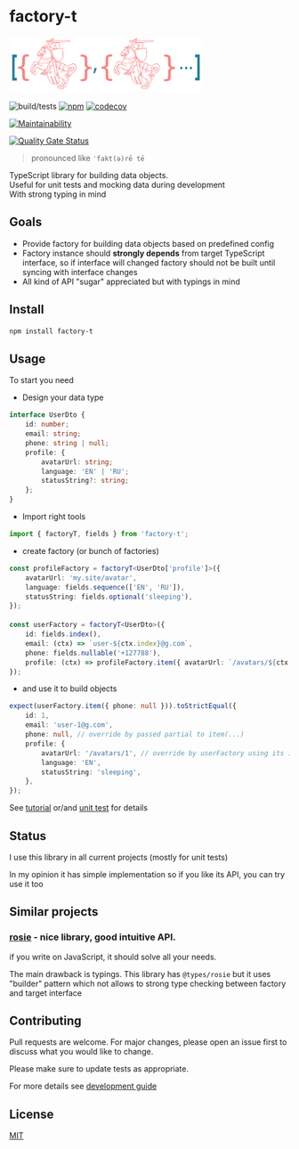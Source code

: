 # factory-t

<img height="100px" src="docs/factory-t-logo.svg"><br>

![build/tests](https://github.com/rodmax/factory-t/workflows/build/tests/badge.svg)
[![npm](https://img.shields.io/npm/v/factory-t)](https://www.npmjs.com/package/factory-t)
[![codecov](https://codecov.io/gh/rodmax/factory-t/branch/master/graph/badge.svg)](https://codecov.io/gh/rodmax/factory-t)

[![Maintainability](https://api.codeclimate.com/v1/badges/87b64b59dc920192622d/maintainability)](https://codeclimate.com/github/rodmax/factory-t/maintainability)

[![Quality Gate Status](https://sonarcloud.io/api/project_badges/measure?project=rodmax_factory-t&metric=alert_status)](https://sonarcloud.io/summary/new_code?id=rodmax_factory-t)

> pronounced like `ˈfakt(ə)rē tē`

TypeScript library for building data objects.<br>
Useful for unit tests and mocking data during development<br>
With strong typing in mind

## Goals

-   Provide factory for building data objects based on predefined config
-   Factory instance should **strongly depends** from target TypeScript interface, so if interface will changed factory should not be built until syncing with interface changes
-   All kind of API "sugar" appreciated but with typings in mind

## Install

```bash
npm install factory-t
```

## Usage

To start you need

-   Design your data type
<!-- embedme ./src/tests/readme-snippets.test.ts#L6-L15-->

```ts
interface UserDto {
    id: number;
    email: string;
    phone: string | null;
    profile: {
        avatarUrl: string;
        language: 'EN' | 'RU';
        statusString?: string;
    };
}
```

-   Import right tools
<!-- embedme ./src/tests/readme-snippets.test.ts#L1-L1-->

```ts
import { factoryT, fields } from 'factory-t';
```

-   create factory (or bunch of factories)
<!-- embedme ./src/tests/readme-snippets.test.ts#L17-L28-->

```ts
const profileFactory = factoryT<UserDto['profile']>({
    avatarUrl: 'my.site/avatar',
    language: fields.sequence(['EN', 'RU']),
    statusString: fields.optional('sleeping'),
});

const userFactory = factoryT<UserDto>({
    id: fields.index(),
    email: (ctx) => `user-${ctx.index}@g.com`,
    phone: fields.nullable('+127788'),
    profile: (ctx) => profileFactory.item({ avatarUrl: `/avatars/${ctx.index}` }),
});
```

-   and use it to build objects

<!-- embedme ./src/tests/readme-snippets.test.ts#L30-L39-->

```ts
expect(userFactory.item({ phone: null })).toStrictEqual({
    id: 1,
    email: 'user-1@g.com',
    phone: null, // override by passed partial to item(...)
    profile: {
        avatarUrl: '/avatars/1', // override by userFactory using its index
        language: 'EN',
        statusString: 'sleeping',
    },
});
```

See [tutorial](./docs/tutorial.md) or/and [unit test](./src/tests/factory-t.test.ts) for details

## Status

I use this library in all current projects (mostly for unit tests)

In my opinion it has simple implementation
so if you like its API, you can try use it too

## Similar projects

### [rosie](https://github.com/rosiejs/rosie) - nice library, good intuitive API.

if you write on JavaScript, it should solve all your needs.

The main drawback is typings. This library has `@types/rosie` but it uses "builder" pattern which not allows to strong type checking between factory and target interface

## Contributing

Pull requests are welcome. For major changes, please open an issue first to discuss what you would like to change.

Please make sure to update tests as appropriate.

For more details see [development guide](DEVELOPMENT.md)

## License

[MIT](https://choosealicense.com/licenses/mit/)
